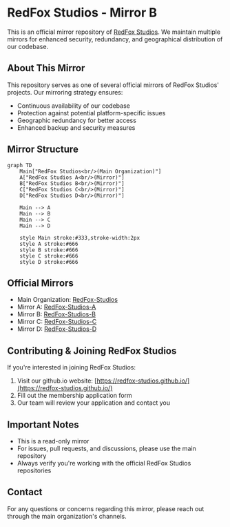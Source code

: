 # RedFox Studios - Mirror B

This is an official mirror repository of [RedFox Studios](https://github.com/RedFox-Studios). We maintain multiple mirrors for enhanced security, redundancy, and geographical distribution of our codebase.

## About This Mirror

This repository serves as one of several official mirrors of RedFox Studios' projects. Our mirroring strategy ensures:

- Continuous availability of our codebase
- Protection against potential platform-specific issues
- Geographic redundancy for better access
- Enhanced backup and security measures

## Mirror Structure

```mermaid title="RedFox Studios Repository Structure" type="diagram"
graph TD
    Main["RedFox Studios<br/>(Main Organization)"]
    A["RedFox Studios A<br/>(Mirror)"]
    B["RedFox Studios B<br/>(Mirror)"]
    C["RedFox Studios C<br/>(Mirror)"]
    D["RedFox Studios D<br/>(Mirror)"]
    
    Main --> A
    Main --> B
    Main --> C
    Main --> D

    style Main stroke:#333,stroke-width:2px
    style A stroke:#666
    style B stroke:#666
    style C stroke:#666
    style D stroke:#666
```

## Official Mirrors

- Main Organization: [RedFox-Studios](https://github.com/RedFox-Studios)
- Mirror A: [RedFox-Studios-A](https://github.com/RedFox-Studios-A)
- Mirror B: [RedFox-Studios-B](https://github.com/RedFox-Studios-B)
- Mirror C: [RedFox-Studios-C](https://github.com/RedFox-Studios-C)
- Mirror D: [RedFox-Studios-D](https://github.com/RedFox-Studios-D)


## Contributing & Joining RedFox Studios

If you're interested in joining RedFox Studios:

1. Visit our github.io website: [https://redfox-studios.github.io/](https://redfox-studios.github.io/)
2. Fill out the membership application form
3. Our team will review your application and contact you


## Important Notes

- This is a read-only mirror
- For issues, pull requests, and discussions, please use the main repository
- Always verify you're working with the official RedFox Studios repositories


## Contact

For any questions or concerns regarding this mirror, please reach out through the main organization's channels.
